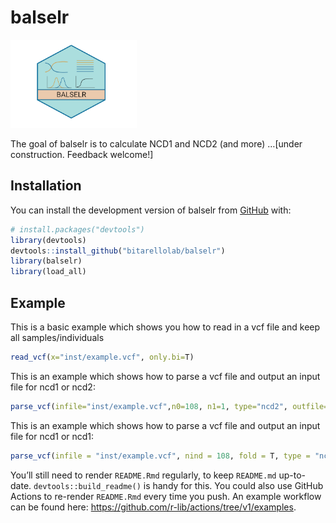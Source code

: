 
<!-- README.md is generated from README.Rmd. Please edit that file -->

# balselr

<!-- badges: start -->

<img src="images/balselr2.png" style="width:40.0%;height:40.0%" />
<!-- badges: end -->

The goal of balselr is to calculate NCD1 and NCD2 (and more) …\[under
construction. Feedback welcome!\]

## Installation

You can install the development version of balselr from
[GitHub](https://github.com/) with:

``` r
# install.packages("devtools")
library(devtools)
devtools::install_github("bitarellolab/balselr")
library(balselr)
library(load_all)
```

## Example

This is a basic example which shows you how to read in a vcf file and
keep all samples/individuals

``` r
read_vcf(x="inst/example.vcf", only.bi=T)
```

This is an example which shows how to parse a vcf file and output an
input file for ncd1 or ncd2:

``` r
parse_vcf(infile="inst/example.vcf",n0=108, n1=1, type="ncd2", outfile="example_parse_ncd2.out")
```

This is an example which shows how to parse a vcf file and output an
input file for ncd1 or ncd1:

``` r
parse_vcf(infile = "inst/example.vcf", nind = 108, fold = T, type = "ncd1")
```

You’ll still need to render `README.Rmd` regularly, to keep `README.md`
up-to-date. `devtools::build_readme()` is handy for this. You could also
use GitHub Actions to re-render `README.Rmd` every time you push. An
example workflow can be found here:
<https://github.com/r-lib/actions/tree/v1/examples>.
